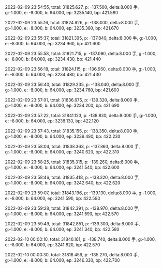 2022-02-09 23:54:55, total: 31825.627, p: -137.500, delta:8.000 手, g:-1.000, e: -8.000, b: 64.000, ep: 3235.140, bp: 421.580

2022-02-09 23:55:16, total: 31824.626, p: -138.000, delta:8.000 手, g:-1.000, e: -8.000, b: 64.000, ep: 3235.360, bp: 421.670

2022-02-09 23:55:37, total: 31821.395, p: -137.840, delta:8.000 手, g:-1.000, e: -8.000, b: 64.000, ep: 3234.960, bp: 421.600

2022-02-09 23:55:58, total: 31821.715, p: -137.090, delta:8.000 手, g:-1.000, e: -8.000, b: 64.000, ep: 3234.430, bp: 421.440

2022-02-09 23:56:18, total: 31824.115, p: -136.960, delta:8.000 手, g:-1.000, e: -8.000, b: 64.000, ep: 3234.480, bp: 421.430

2022-02-09 23:56:40, total: 31829.235, p: -138.040, delta:8.000 手, g:-1.000, e: -8.000, b: 64.000, ep: 3234.760, bp: 421.600

2022-02-09 23:57:01, total: 31836.675, p: -139.320, delta:8.000 手, g:-1.000, e: -8.000, b: 64.000, ep: 3234.200, bp: 421.690

2022-02-09 23:57:22, total: 31841.123, p: -138.830, delta:8.000 手, g:-1.000, e: -8.000, b: 64.000, ep: 3238.130, bp: 422.120

2022-02-09 23:57:43, total: 31835.155, p: -138.350, delta:8.000 手, g:-1.000, e: -8.000, b: 64.000, ep: 3239.490, bp: 422.230

2022-02-09 23:58:04, total: 31838.363, p: -137.860, delta:8.000 手, g:-1.000, e: -8.000, b: 64.000, ep: 3240.620, bp: 422.310

2022-02-09 23:58:25, total: 31835.315, p: -139.260, delta:8.000 手, g:-1.000, e: -8.000, b: 64.000, ep: 3241.540, bp: 422.600

2022-02-09 23:58:46, total: 31835.418, p: -138.320, delta:8.000 手, g:-1.000, e: -8.000, b: 64.000, ep: 3242.640, bp: 422.620

2022-02-09 23:59:07, total: 31843.196, p: -139.130, delta:8.000 手, g:-1.000, e: -8.000, b: 64.000, ep: 3241.590, bp: 422.590

2022-02-09 23:59:28, total: 31842.391, p: -138.970, delta:8.000 手, g:-1.000, e: -8.000, b: 64.000, ep: 3241.590, bp: 422.570

2022-02-09 23:59:49, total: 31842.851, p: -139.300, delta:8.000 手, g:-1.000, e: -8.000, b: 64.000, ep: 3241.340, bp: 422.580

2022-02-10 00:00:10, total: 31840.161, p: -138.740, delta:8.000 手, g:-1.000, e: -8.000, b: 64.000, ep: 3241.820, bp: 422.570

2022-02-10 00:00:30, total: 31818.459, p: -135.270, delta:8.000 手, g:-1.000, e: -8.000, b: 64.000, ep: 3246.330, bp: 422.700